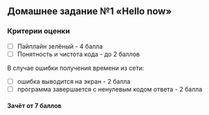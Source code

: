 ## Домашнее задание №1 «Hello now»

### Критерии оценки
- [ ] Пайплайн зелёный - 4 балла
- [ ] Понятность и чистота кода - до 2 баллов

В случае ошибки получения времени из сети:
- [ ] ошибка выводится на экран - 2 балла
- [ ] программа завершается с ненулевым кодом ответа - 2 балла

#### Зачёт от 7 баллов
